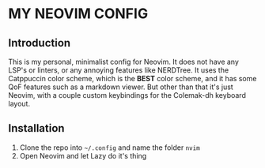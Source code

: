 # MY NEOVIM CONFIG

## Introduction

This is my personal, minimalist config for Neovim. It does not have any LSP's or linters, or any annoying features like NERDTree. It uses the Catppuccin color scheme, which is the **BEST** color scheme, and it has some QoF features such as a markdown viewer. But other than that it's just Neovim, with a couple custom keybindings for the Colemak-dh keyboard layout.

## Installation

1. Clone the repo into `~/.config` and name the folder `nvim`
2. Open Neovim and let Lazy do it's thing
